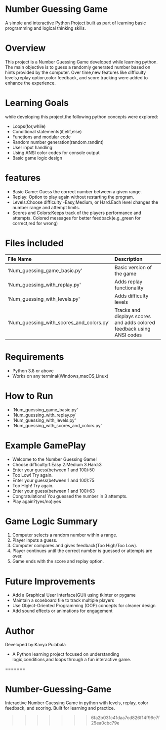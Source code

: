 
# Number Guessing Game
   A simple and interactive Python Project built as part of learning basic programming and logical thinking skills.

# Overview
   This project is a Number Guessing Game developed while learning python. The main objective is to guess a randomly generated number based on hints provided by the computer. Over time,new features like difficulty levels,replay option,color feedback, and score tracking were added to enhance the experience.

# Learning Goals
   while developing this project,the following python concepts were explored:
   - Loops(for,while) 
   - Conditional statements(if,elif,else)
   - Functions and modular code
   - Random number generation(random.randint)
   - User input handling
   - Using ANSI color codes for console output
   - Basic game logic design
# features
   - Basic Game: Guess the correct number between a given range.
   - Replay: Option to play again without restarting the program.
   - Levels:Choose difficulty -Easy,Medium, or Hard.Each  level changes the number range and attempt limits.
   - Scores and Colors:Keeps track of the players performance and attempts. Colored messages for better feedback(e.g.,green for correct,red for wrong)
# Files included
   | File Name      |                             Description  |
   | :--- | :--- |
   | 'Num_guessing_game_basic.py'  |                Basic version of the game |
   | 'Num_guessing_with_replay.py' |                Adds replay functionality |
   | 'Num_guessing_with_levels.py' |                Adds difficulty levels |
   | 'Num_guessing_with_scores_and_colors.py'|      Tracks and displays scores and adds colored feedback using ANSI codes |
# Requirements
   - Python 3.8 or above
   - Works on any terminal(Windows,macOS,Linux)  
# How to Run
  - 'Num_guessing_game_basic.py'                  
  - 'Num_guessing_with_replay.py'
  - 'Num_guessing_with_levels.py'                                    
  - 'Num_guessing_with_scores_and_colors.py' 
# Example GamePlay
  - Welcome to the Number Guessing Game!
  - Choose difficulty:1.Easy 2.Medium 3.Hard:3
  - Enter your guess(between 1 and 100):50
  - Too Low! Try again.
  - Enter your guess(between 1 and 100):75
  - Too High! Try again.
  - Enter your guess(between 1 and 100):63
  - Congratulations! You guessed the number in 3 attempts.
  - Play again?(yes/no):yes
# Game Logic Summary
   1. Computer selects a random number within a range.
   2. Player inputs a guess.
   3. Computer compares and gives feedback(Too High/Too Low).
   4. Player continues until the correct number is guessed or attempts are over.
   5. Game ends with the score and replay option.
# Future Improvements
   - Add a Graphical User Interface(GUI) using tkinter or pygame
   - Maintain a scoeboard file to track multiple players
   - Use Object-Oriented Programming (OOP) concepts for cleaner design
   - Add sound effects or animations for engagement
# Author
   Developed by:Kavya Pulabala
   - A Python learning project focused on understanding logic,conditions,and loops through a fun interactive game.  




        
=======
# Number-Guessing-Game
Interactive Number Guessing Game in python with levels, replay, color feedback, and scoring. Built for learning and practice.
>>>>>>> 6fa2b031c41daa7cd826f14f96e7f25ea0cbc79e
